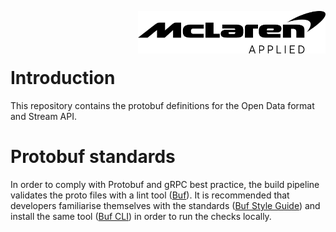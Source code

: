 <img src="/images/malogo.png" width="300" align="right" /><br><br><br>

# Introduction 
This repository contains the protobuf definitions for the Open Data format and Stream API.

# Protobuf standards
In order to comply with Protobuf and gRPC best practice, the build pipeline validates the proto files with a lint tool ([Buf](https://buf.build/)). It is recommended that developers familiarise themselves with the standards ([Buf Style Guide](https://buf.build/docs/best-practices/style-guide)) and install the same tool ([Buf CLI](https://buf.build/docs/installation)) in order to run the checks locally.
